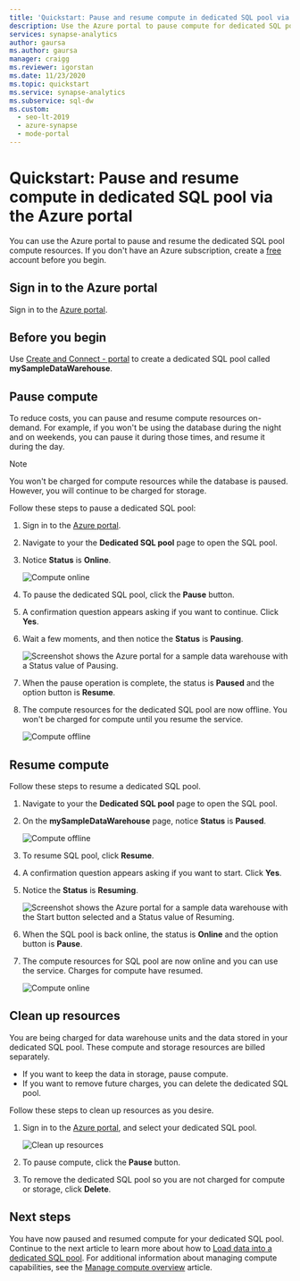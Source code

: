 ```yaml
---
title: 'Quickstart: Pause and resume compute in dedicated SQL pool via the Azure portal'
description: Use the Azure portal to pause compute for dedicated SQL pool to save costs. Resume compute when you are ready to use the data warehouse.
services: synapse-analytics
author: gaursa
ms.author: gaursa
manager: craigg
ms.reviewer: igorstan
ms.date: 11/23/2020
ms.topic: quickstart
ms.service: synapse-analytics
ms.subservice: sql-dw
ms.custom:
  - seo-lt-2019
  - azure-synapse
  - mode-portal
---
```

# Quickstart: Pause and resume compute in dedicated SQL pool via the Azure portal

You can use the Azure portal to pause and resume the dedicated SQL pool compute resources. 
If you don't have an Azure subscription, create a [free](https://azure.microsoft.com/free/) account before you begin.

## Sign in to the Azure portal

Sign in to the [Azure portal](https://portal.azure.com/).

## Before you begin

Use [Create and Connect - portal](../quickstart-create-sql-pool-portal.md) to create a dedicated SQL pool called **mySampleDataWarehouse**. 

## Pause compute

To reduce costs, you can pause and resume compute resources on-demand. For example, if you won't be using the database during the night and on weekends, you can pause it during those times, and resume it during the day.
 
>[!NOTE]
>You won't be charged for compute resources while the database is paused. However, you will continue to be charged for storage. 

Follow these steps to pause a dedicated SQL pool:

1. Sign in to the [Azure portal](https://portal.azure.com/).
2. Navigate to your the **Dedicated SQL pool** page to open the SQL pool. 
3. Notice **Status** is **Online**.

    ![Compute online](././media/pause-and-resume-compute-portal/compute-online.png)

4. To pause the dedicated SQL pool, click the **Pause** button. 
5. A confirmation question appears asking if you want to continue. Click **Yes**.
6. Wait a few moments, and then notice the **Status** is **Pausing**.

    ![Screenshot shows the Azure portal for a sample data warehouse with a Status value of Pausing.](./media/pause-and-resume-compute-portal/pausing.png)

7. When the pause operation is complete, the status is **Paused** and the option button is **Resume**.
8. The compute resources for the dedicated SQL pool are now offline. You won't be charged for compute until you resume the service.

    ![Compute offline](././media/pause-and-resume-compute-portal/compute-offline.png)


## Resume compute

Follow these steps to resume a dedicated SQL pool.

1. Navigate to your the **Dedicated SQL pool** page to open the SQL pool.
3. On the **mySampleDataWarehouse** page, notice **Status** is **Paused**.

    ![Compute offline](././media/pause-and-resume-compute-portal/compute-offline.png)

1. To resume SQL pool, click **Resume**. 
1. A confirmation question appears asking if you want to start. Click **Yes**.
1. Notice the **Status** is **Resuming**.

    ![Screenshot shows the Azure portal for a sample data warehouse with the Start button selected and a Status value of Resuming.](./media/pause-and-resume-compute-portal/resuming.png)

1. When the SQL pool is back online, the status is **Online** and the option button is **Pause**.
1. The compute resources for SQL pool are now online and you can use the service. Charges for compute have resumed.

    ![Compute online](././media/pause-and-resume-compute-portal/compute-online.png)

## Clean up resources

You are being charged for data warehouse units and the data stored in your dedicated SQL pool. These compute and storage resources are billed separately. 

- If you want to keep the data in storage, pause compute.
- If you want to remove future charges, you can delete the dedicated SQL pool. 

Follow these steps to clean up resources as you desire.

1. Sign in to the [Azure portal](https://portal.azure.com), and select your dedicated SQL pool.

    ![Clean up resources](./media/pause-and-resume-compute-portal/clean-up-resources.png)

1. To pause compute, click the **Pause** button. 

1. To remove the dedicated SQL pool so you are not charged for compute or storage, click **Delete**.



## Next steps

You have now paused and resumed compute for your dedicated SQL pool. Continue to the next article to learn more about how to [Load data into a dedicated SQL pool](./load-data-from-azure-blob-storage-using-copy.md). For additional information about managing compute capabilities, see the [Manage compute overview](sql-data-warehouse-manage-compute-overview.md) article.
